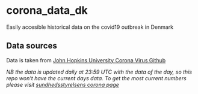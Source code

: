 # corona_data_dk
Easily accesible historical data on the covid19 outbreak in Denmark 

## Data sources
Data is taken from [John Hopkins University Corona Virus Github](https://github.com/CSSEGISandData/COVID-19)

*NB the data is updated daily at 23:59 UTC with the data of the day, so this repo won't have the current days data. To get the most current numbers please visit [sundhedsstyrelsens corona page](https://www.sst.dk/da/viden/smitsomme-sygdomme/smitsomme-sygdomme-a-aa/coronavirus/spoergsmaal-og-svar)*
